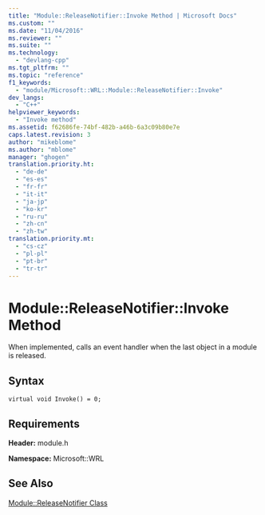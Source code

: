 ```yaml
---
title: "Module::ReleaseNotifier::Invoke Method | Microsoft Docs"
ms.custom: ""
ms.date: "11/04/2016"
ms.reviewer: ""
ms.suite: ""
ms.technology: 
  - "devlang-cpp"
ms.tgt_pltfrm: ""
ms.topic: "reference"
f1_keywords: 
  - "module/Microsoft::WRL::Module::ReleaseNotifier::Invoke"
dev_langs: 
  - "C++"
helpviewer_keywords: 
  - "Invoke method"
ms.assetid: f62686fe-74bf-482b-a46b-6a3c09b80e7e
caps.latest.revision: 3
author: "mikeblome"
ms.author: "mblome"
manager: "ghogen"
translation.priority.ht: 
  - "de-de"
  - "es-es"
  - "fr-fr"
  - "it-it"
  - "ja-jp"
  - "ko-kr"
  - "ru-ru"
  - "zh-cn"
  - "zh-tw"
translation.priority.mt: 
  - "cs-cz"
  - "pl-pl"
  - "pt-br"
  - "tr-tr"
---
```

# Module::ReleaseNotifier::Invoke Method
When implemented, calls an event handler when the last object in a module is released.  
  
## Syntax  
  
```  
virtual void Invoke() = 0;  
```  
  
## Requirements  
 **Header:** module.h  
  
 **Namespace:** Microsoft::WRL  
  
## See Also  
 [Module::ReleaseNotifier Class](../windows/module-releasenotifier-class.md)